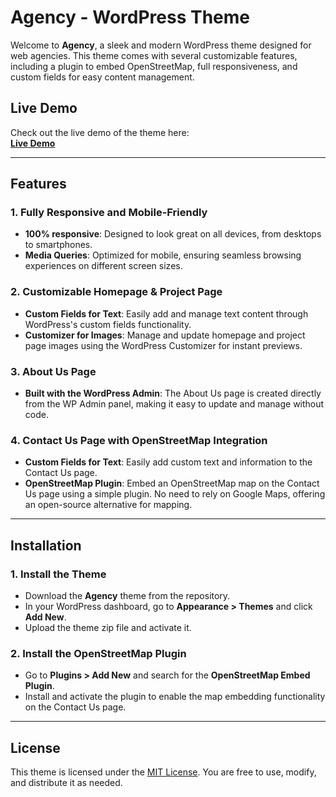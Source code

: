 # Agency - WordPress Theme

Welcome to **Agency**, a sleek and modern WordPress theme designed for web agencies. This theme comes with several customizable features, including a plugin to embed OpenStreetMap, full responsiveness, and custom fields for easy content management.

## Live Demo

Check out the live demo of the theme here:  
[**Live Demo**](https://wpsite.infinityfreeapp.com/)

---

## Features

### 1. **Fully Responsive and Mobile-Friendly**
   - **100% responsive**: Designed to look great on all devices, from desktops to smartphones.
   - **Media Queries**: Optimized for mobile, ensuring seamless browsing experiences on different screen sizes.

### 2. **Customizable Homepage & Project Page**
   - **Custom Fields for Text**: Easily add and manage text content through WordPress's custom fields functionality.
   - **Customizer for Images**: Manage and update homepage and project page images using the WordPress Customizer for instant previews.

### 3. **About Us Page**
   - **Built with the WordPress Admin**: The About Us page is created directly from the WP Admin panel, making it easy to update and manage without code.
   
### 4. **Contact Us Page with OpenStreetMap Integration**
   - **Custom Fields for Text**: Easily add custom text and information to the Contact Us page.
   - **OpenStreetMap Plugin**: Embed an OpenStreetMap map on the Contact Us page using a simple plugin. No need to rely on Google Maps, offering an open-source alternative for mapping.

---

## Installation

### 1. **Install the Theme**
   - Download the **Agency** theme from the repository.
   - In your WordPress dashboard, go to **Appearance > Themes** and click **Add New**.
   - Upload the theme zip file and activate it.

### 2. **Install the OpenStreetMap Plugin**
   - Go to **Plugins > Add New** and search for the **OpenStreetMap Embed Plugin**.
   - Install and activate the plugin to enable the map embedding functionality on the Contact Us page.

---

## License

This theme is licensed under the [MIT License](LICENCE). You are free to use, modify, and distribute it as needed.
